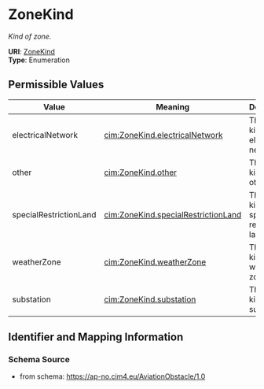# ZoneKind




_Kind of zone._



**URI**: [ZoneKind](ZoneKind)<br />
**Type**: Enumeration

## Permissible Values

| Value | Meaning | Description |
| --- | --- | --- |
| electricalNetwork | [cim:ZoneKind.electricalNetwork](http://iec.ch/TC57/CIM100#ZoneKind.electricalNetwork) | The zone kind is electrical network |
| other | [cim:ZoneKind.other](http://iec.ch/TC57/CIM100#ZoneKind.other) | The zone kind is other |
| specialRestrictionLand | [cim:ZoneKind.specialRestrictionLand](http://iec.ch/TC57/CIM100#ZoneKind.specialRestrictionLand) | The zone kind is special restriction land |
| weatherZone | [cim:ZoneKind.weatherZone](http://iec.ch/TC57/CIM100#ZoneKind.weatherZone) | The zone kind is weather zone |
| substation | [cim:ZoneKind.substation](http://iec.ch/TC57/CIM100#ZoneKind.substation) | The zone kind is substation |








## Identifier and Mapping Information







### Schema Source


* from schema: https://ap-no.cim4.eu/AviationObstacle/1.0




